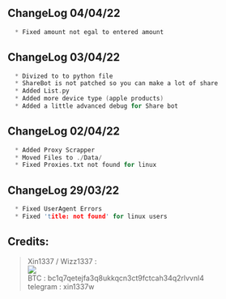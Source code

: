 ## ChangeLog 04/04/22
```c
  * Fixed amount not egal to entered amount
```

## ChangeLog 03/04/22
```c
  * Divized to to python file
  * ShareBot is not patched so you can make a lot of share
  * Added List.py
  * Added more device type (apple products)
  * Added a little advanced debug for Share bot
```

## ChangeLog 02/04/22
```c
  * Added Proxy Scrapper
  * Moved Files to ./Data/
  * Fixed Proxies.txt not found for linux
```

## ChangeLog 29/03/22
```c
  * Fixed UserAgent Errors
  * Fixed 'title: not found' for linux users
```

##  Credits:

 > Xin1337 / Wizz1337 :<br>
[![](https://cdn.discordapp.com/avatars/911603930092429354/80ffdb76af6871d09a1f068865ac7589.webp?size=40)](https://github.com/laynodev)  <br>BTC : bc1q7qetejfa3q8ukkqcn3ct9fctcah34q2rlvvnl4
<br>telegram : xin1337w
